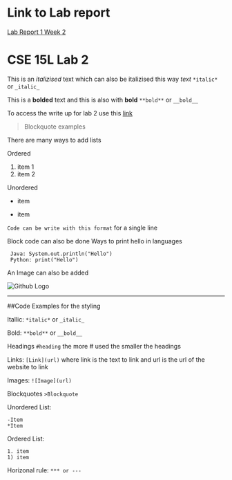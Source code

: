 # Link to Lab report
[Lab Report 1 Week 2](lab-report-1-week-2.md)

# CSE 15L Lab 2

This is an _italizised_ text which can also be italizised this way *text* `*italic*` or `_italic_`

This is a **bolded** text and this is also with __bold__ `**bold**` or `__bold__`

To access the write up for lab 2 use this [link](https://docs.google.com/document/d/1Nw6gdehL-BzqjeVV1jzi_Ni4cdpx2uquLztLGTdzUdU/edit)

> Blockquote examples

There are many ways to add lists

Ordered
1. item 1
2. item 2

Unordered
* item
- item

`Code can be write with this format` for a single line

Block code can also be done
Ways to print hello in languages
```
 Java: System.out.println("Hello")
 Python: print("Hello")
```
An Image can also be added

![Github Logo](https://github.githubassets.com/images/modules/logos_page/GitHub-Mark.png)


***
##Code Examples for the styling

Itallic: `*italic*` or `_italic_`

Bold: `**bold**` or `__bold__`

Headings `#heading` the more # used the smaller the headings

Links: `[Link](url)` where link is the text to link and url is the url of the website to link

Images: `![Image](url)`

Blockquotes `>Blockquote`

Unordered List:
```
-Item
*Item
````

Ordered List:
```
1. item
1) item
```

Horizonal rule: `*** or ---`
